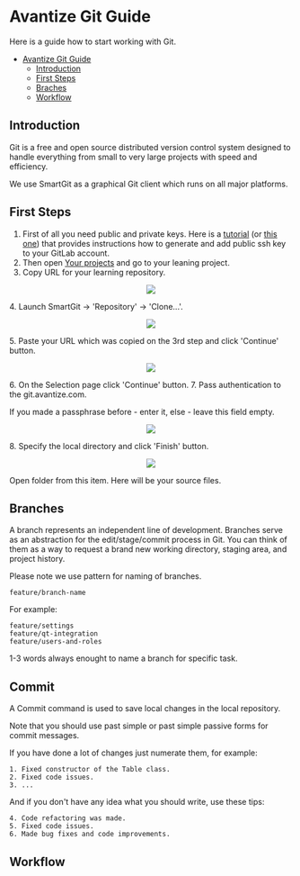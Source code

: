 # Avantize Git Guide

Here is a guide how to start working with Git.

- [Avantize Git Guide](#avantize-git-guideline)
   - [Introduction](#introduction)
   - [First Steps](#first-steps)
   - [Braches](#branches)
   - [Workflow](#workflow)

## Introduction

   Git is a free and open source distributed version control system designed to handle everything from small to very large projects with speed and efficiency.

   We use SmartGit as a graphical Git client which runs on all major platforms.

## First Steps

1. First of all you need public and private keys. Here is a [tutorial](https://docs.gitlab.com/ee/gitlab-basics/create-your-ssh-keys.html) (or [this one](https://help.github.com/articles/connecting-to-github-with-ssh/)) that provides instructions how to generate and add public ssh key to your GitLab account.
2. Then open [Your projects](https://git.avantize.com "Git Avantize") and go to your leaning project.
3. Copy URL for your learning repository.

<p align="center"><img src="https://raw.github.com/SMelanko/AvantizeGuide/master/git/imgs/first-steps/img-1.png"/></p>
4. Launch SmartGit -> 'Repository' -> 'Clone...'.

<p align="center"><img src="https://raw.github.com/SMelanko/AvantizeGuide/master/git/imgs/first-steps/img-2.png"/></p>
5. Paste your URL which was copied on the 3rd step and click 'Continue' button.

<p align="center"><img src="https://raw.github.com/SMelanko/AvantizeGuide/master/git/imgs/first-steps/img-3.png"/></p>
6. On the Selection page click 'Continue' button.
7. Pass authentication to the git.avantize.com.

   If you made a passphrase before - enter it, else - leave this field empty.
   
<p align="center"><img src="https://raw.github.com/SMelanko/AvantizeGuide/master/git/imgs/first-steps/img-4.png"/></p>
8. Specify the local directory and click 'Finish' button.

<p align="center"><img src="https://raw.github.com/SMelanko/AvantizeGuide/master/git/imgs/first-steps/img-5.png"/></p>
   Open folder from this item. Here will be your source files.

## Branches

   A branch represents an independent line of development. Branches serve as an abstraction for the edit/stage/commit process in Git. You can think of them as a way to request a brand new working directory, staging area, and project history.

   Please note we use pattern for naming of branches.
   ```
   feature/branch-name
   ```
   For example:
   ```
   feature/settings
   feature/qt-integration
   feature/users-and-roles
   ```
   1-3 words always enought to name a branch for specific task.

## Commit

   A Commit command is used to save local changes in the local repository.

   Note that you should use past simple or past simple passive forms for commit messages.
 
   If you have done a lot of changes just numerate them, for example:
   ```
   1. Fixed constructor of the Table class.
   2. Fixed code issues.
   3. ...
   ```

   And if you don't have any idea what you should write, use these tips:
   ```
   4. Code refactoring was made.
   5. Fixed code issues.
   6. Made bug fixes and code improvements.
   ```

## Workflow

